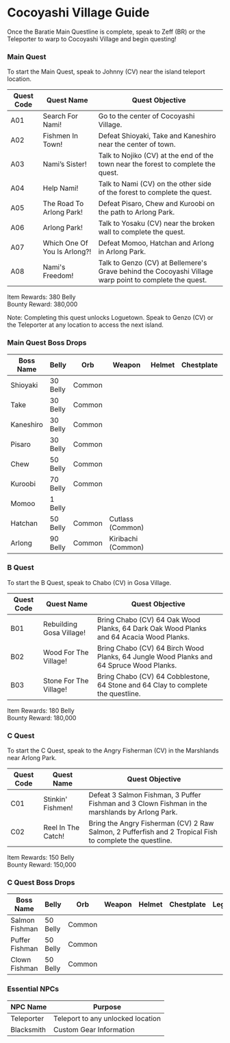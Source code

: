 # Cocoyashi Village Guide

Once the Baratie Main Questline is complete, speak to Zeff (BR) or the Teleporter to warp to Cocoyashi Village and begin questing!

### Main Quest

To start the Main Quest, speak to Johnny (CV) near the island teleport location.

| Quest Code| Quest Name                    | Quest Objective|
|-----------|-----------                    |-----------|
| A01       | Search For Nami!              |Go to the center of Cocoyashi Village.|
| A02       | Fishmen In Town!              |Defeat Shioyaki, Take and Kaneshiro near the center of town.|
| A03       | Nami’s Sister!                |Talk to Nojiko (CV) at the end of the town near the forest to complete the quest.|
| A04       | Help Nami!                    |Talk to Nami (CV) on the other side of the forest to complete the quest.|
| A05       | The Road To Arlong Park!      |Defeat Pisaro, Chew and Kuroobi on the path to Arlong Park.|
| A06       | Arlong Park!                  |Talk to Yosaku (CV) near the broken wall to complete the quest.|
| A07       | Which One Of You Is Arlong?!  |Defeat Momoo, Hatchan and Arlong in Arlong Park.|
| A08       | Nami's Freedom!               |Talk to Genzo (CV) at Bellemere's Grave behind the Cocoyashi Village warp point to complete the quest.|

Item Rewards: 380 Belly<br>
Bounty Reward: 380,000

Note: Completing this quest unlocks Loguetown. Speak to Genzo (CV) or the Teleporter at any location to access the next island.

### Main Quest Boss Drops

| Boss Name | Belly    | Orb     | Weapon             | Helmet    | Chestplate | Leggings  | Boots     | Other     |
|-----------|----------|---------|-----------         |-----------|----------- |-----------|-----------|-----------|
| Shioyaki  | 30 Belly | Common  |                    |           |            |           |           |           |
| Take      | 30 Belly | Common  |                    |           |            |           |           |           |
| Kaneshiro | 30 Belly | Common  |                    |           |            |           |           |           |
| Pisaro    | 30 Belly | Common  |                    |           |            |           |           |           |
| Chew      | 50 Belly | Common  |                    |           |            |           |           |           |
| Kuroobi   | 70 Belly | Common  |                    |           |            |           |           |           |
| Momoo     | 1 Belly  |         |                    |           |            |           |           |           |
| Hatchan   | 50 Belly | Common  | Cutlass (Common)   |           |            |           |           |           |
| Arlong    | 90 Belly | Common  | Kiribachi (Common) |           |            |           |           |           |

### B Quest

To start the B Quest, speak to Chabo (CV) in Gosa Village.

| Quest Code| Quest Name                | Quest Objective|
|-----------|-----------                |-----------|
| B01       | Rebuilding Gosa Village!  |Bring Chabo (CV) 64 Oak Wood Planks, 64 Dark Oak Wood Planks and 64 Acacia Wood Planks.|
| B02       | Wood For The Village!     |Bring Chabo (CV) 64 Birch Wood Planks, 64 Jungle Wood Planks and 64 Spruce Wood Planks.|
| B03       | Stone For The Village!    |Bring Chabo (CV) 64 Cobblestone, 64 Stone and 64 Clay to complete the questline.|

Item Rewards: 180 Belly<br>
Bounty Reward: 180,000

### C Quest

To start the C Quest, speak to the Angry Fisherman (CV) in the Marshlands near Arlong Park.

| Quest Code| Quest Name        | Quest Objective|
|-----------|-----------        |-----------|
| C01       | Stinkin' Fishmen! |Defeat 3 Salmon Fishman, 3 Puffer Fishman and 3 Clown Fishman in the marshlands by Arlong Park.|
| C02       | Reel In The Catch!|Bring the Angry Fisherman (CV) 2 Raw Salmon, 2 Pufferfish and 2 Tropical Fish to complete the questline.|

Item Rewards: 150 Belly<br>
Bounty Reward: 150,000

### C Quest Boss Drops

| Boss Name      | Belly    | Orb    | Weapon    | Helmet    | Chestplate | Leggings  | Boots     | Other        |
|-----------     |----------|--------|-----------|-----------|----------- |-----------|-----------|-----------   |
| Salmon Fishman | 50 Belly | Common |           |           |            |           |           | Raw Salmon   |
| Puffer Fishman | 50 Belly | Common |           |           |            |           |           | Pufferfish   |
| Clown Fishman  | 50 Belly | Common |           |           |            |           |           | Tropical Fish|

### Essential NPCs

| NPC Name         | Purpose                            |
|-------------     |-----------                         |
| Teleporter       | Teleport to any unlocked location  |
| Blacksmith       | Custom Gear Information            |